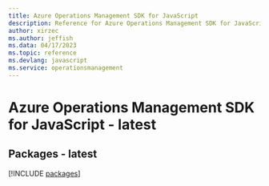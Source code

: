 ```yaml
---
title: Azure Operations Management SDK for JavaScript
description: Reference for Azure Operations Management SDK for JavaScript
author: xirzec
ms.author: jeffish
ms.data: 04/17/2023
ms.topic: reference
ms.devlang: javascript
ms.service: operationsmanagement
---
```

# Azure Operations Management SDK for JavaScript - latest
## Packages - latest
[!INCLUDE [packages](operations-management-index.md)]